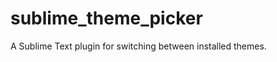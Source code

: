 sublime_theme_picker
====================

A Sublime Text plugin for switching between installed themes.
